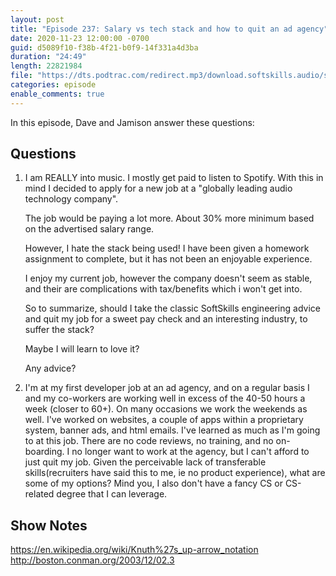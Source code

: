 ```yaml
---
layout: post
title: "Episode 237: Salary vs tech stack and how to quit an ad agency"
date: 2020-11-23 12:00:00 -0700
guid: d5089f10-f38b-4f21-b0f9-14f331a4d3ba
duration: "24:49"
length: 22821984
file: "https://dts.podtrac.com/redirect.mp3/download.softskills.audio/sse-237.mp3"
categories: episode
enable_comments: true
---
```


In this episode, Dave and Jamison answer these questions:

## Questions

1. I am REALLY into music. I mostly get paid to listen to Spotify. With this in mind I decided to apply for a new job at a "globally leading audio technology company".
   
   The job would be paying a lot more. About 30% more minimum based on the advertised salary range.
   
   However, I hate the stack being used! I have been given a homework assignment to complete, but it has not been an enjoyable experience.
   
   I enjoy my current job, however the company doesn't seem as stable, and their are complications with tax/benefits which i won't get into.
   
   So to summarize, should I take the classic SoftSkills engineering advice and quit my job for a sweet pay check and an interesting industry, to suffer the stack?
   
   Maybe I will learn to love it?
   
   Any advice?


2. I'm at my first developer job at an ad agency, and on a regular basis I and my co-workers are working well in excess of the 40-50 hours a week (closer to 60+). On many occasions we work the weekends as well. I've worked on websites, a couple of apps within a proprietary system, banner ads, and html emails. I've learned as much as I'm going to at this job. There are no code reviews, no training, and no on-boarding. I no longer want to work at the agency, but I can't afford to just quit my job. Given the perceivable lack of transferable skills(recruiters have said this to me, ie no product experience), what are some of my options? Mind you, I also don't have a fancy CS or CS-related degree that I can leverage.


## Show Notes
https://en.wikipedia.org/wiki/Knuth%27s_up-arrow_notation
http://boston.conman.org/2003/12/02.3
